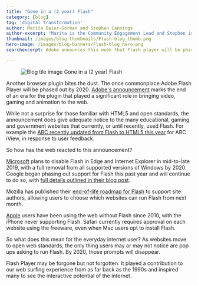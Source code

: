 ```yaml
---
title: "Gone in a (2 year) Flash"
category: [blog]
tag: 'digital transformation'
author: Marita Baier-Gorman and Stephen Cannings
author-excerpt: "Marita is the Community Engagement Lead and Stephen is the Content Writer for the DTA’s Digital Product and Services Team."
thumbnail: /images/blog-thumbnails/Flash-blog_thumb.png
hero-image: /images/blog-banners/Flash-blog_hero.png
searchexcerpt: Adobe announces this week that Flash player will be phased out by 2020.

---
```

<figure>
  <img src="{{ site.url }}{{ site.baseurl }}{{ page.hero-image }}" alt="Blog tile image Gone in a (2 year) Flash"/><br />
</figure>

Another browser plugin bites the dust. The once commonplace Adobe Flash Player will be phased out by 2020. [Adobe's announcement](https://theblog.adobe.com/adobe-flash-update/) marks the end of an era for the plugin that played a significant role in bringing video, gaming and animation to the web.

While not a surprise for those familiar with HTML5 and open standards, the announcement does give adequate notice to the many educational, gaming and government websites that currently, or until recently, used Flash. For example the [ABC recently updated from Flash to HTML5 this year](https://iviewsupport.abc.net.au/article/103-iview-update) for ABC iView, in response to user feedback.

So how has the web reacted to this announcement?

[Microsoft](https://blogs.windows.com/msedgedev/2017/07/25/flash-on-windows-timeline/#2irizo8LiJbrfAqM.97) plans to disable Flash in Edge and Internet Explorer in mid-to-late 2019, with a full removal from all supported versions of Windows by 2020. Google began phasing out support for Flash this past year and will continue to do so, with [full details outlined in their blog post](https://www.blog.google/products/chrome/saying-goodbye-flash-chrome/).

Mozilla has published their [end-of-life roadmap for Flash](https://blog.mozilla.org/futurereleases/2017/07/25/firefox-roadmap-flash-end-life/) to support site authors, allowing users to choose which websites can run Flash from next month.

[Apple](https://webkit.org/blog/7839/adobe-announces-flash-distribution-and-updates-to-end/) users have been using the web without Flash since 2010, with the iPhone never supporting Flash. Safari currently requires approval on each website using the freeware, even when Mac users opt to install Flash.

So what does this mean for the everyday internet user? As websites move to open web standards, the only thing users may or may not notice are pop ups asking to run Flash. By 2020, those prompts will disappear.

Flash Player may be forgone but not forgotten. It played a contribution to our web surfing experience from as far back as the 1990s and inspired many to see the interactive potential of the internet.

